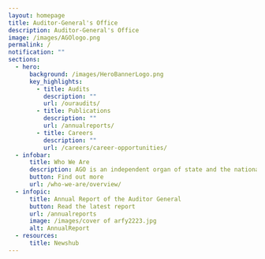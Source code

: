 ```yaml
---
layout: homepage
title: Auditor-General's Office
description: Auditor-General's Office
image: /images/AGOlogo.png
permalink: /
notification: ""
sections:
  - hero:
      background: /images/HeroBannerLogo.png
      key_highlights:
        - title: Audits
          description: ""
          url: /ouraudits/
        - title: Publications
          description: ""
          url: /annualreports/
        - title: Careers
          description: ""
          url: /careers/career-opportunities/
  - infobar:
      title: Who We Are
      description: AGO is an independent organ of state and the national auditor.
      button: Find out more
      url: /who-we-are/overview/
  - infopic:
      title: Annual Report of the Auditor General
      button: Read the latest report
      url: /annualreports
      image: /images/cover of arfy2223.jpg
      alt: AnnualReport
  - resources:
      title: Newshub
---
```

